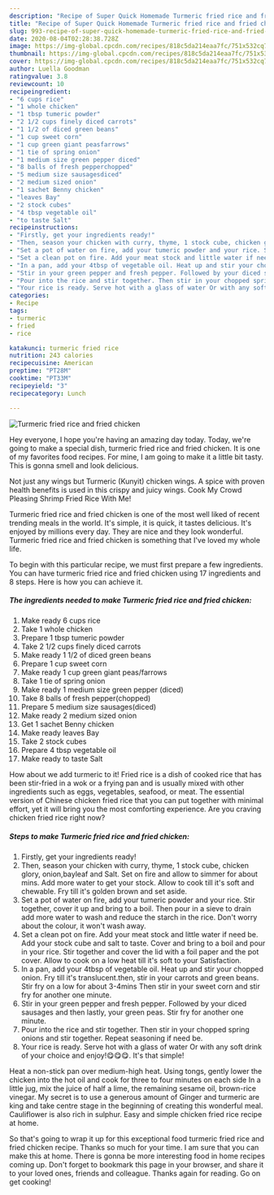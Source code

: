 ```yaml
---
description: "Recipe of Super Quick Homemade Turmeric fried rice and fried chicken"
title: "Recipe of Super Quick Homemade Turmeric fried rice and fried chicken"
slug: 993-recipe-of-super-quick-homemade-turmeric-fried-rice-and-fried-chicken
date: 2020-08-04T02:28:38.728Z
image: https://img-global.cpcdn.com/recipes/818c5da214eaa7fc/751x532cq70/turmeric-fried-rice-and-fried-chicken-recipe-main-photo.jpg
thumbnail: https://img-global.cpcdn.com/recipes/818c5da214eaa7fc/751x532cq70/turmeric-fried-rice-and-fried-chicken-recipe-main-photo.jpg
cover: https://img-global.cpcdn.com/recipes/818c5da214eaa7fc/751x532cq70/turmeric-fried-rice-and-fried-chicken-recipe-main-photo.jpg
author: Luella Goodman
ratingvalue: 3.8
reviewcount: 10
recipeingredient:
- "6 cups rice"
- "1 whole chicken"
- "1 tbsp tumeric powder"
- "2 1/2 cups finely diced carrots"
- "1 1/2 of diced green beans"
- "1 cup sweet corn"
- "1 cup green giant peasfarrows"
- "1 tie of spring onion"
- "1 medium size green pepper diced"
- "8 balls of fresh pepperchopped"
- "5 medium size sausagesdiced"
- "2 medium sized onion"
- "1 sachet Benny chicken"
- "leaves Bay"
- "2 stock cubes"
- "4 tbsp vegetable oil"
- "to taste Salt"
recipeinstructions:
- "Firstly, get your ingredients ready!"
- "Then, season your chicken with curry, thyme, 1 stock cube, chicken glory, onion,bayleaf and Salt. Set on fire and allow to simmer for about mins. Add more water to get your stock. Allow to cook till it&#39;s soft and chewable. Fry till it&#39;s golden brown and set aside."
- "Set a pot of water on fire, add your tumeric powder and your rice. Stir together, cover it up and bring to a boil. Then pour in a sieve to drain add more water to wash and reduce the starch in the rice. Don&#39;t worry about the colour, it won&#39;t wash away."
- "Set a clean pot on fire. Add your meat stock and little water if need be. Add your stock cube and salt to taste. Cover and bring to a boil and pour in your rice. Stir together and cover the lid with a foil paper and the pot cover. Allow to cook on a low heat till it&#39;s soft to your Satisfaction."
- "In a pan, add your 4tbsp of vegetable oil. Heat up and stir your chopped onion. Fry till it&#39;s translucent.then, stir in your carrots and green beans. Stir fry on a low for about 3-4mins Then stir in your sweet corn and stir fry for another one minute."
- "Stir in your green pepper and fresh pepper. Followed by your diced sausages and then lastly, your green peas. Stir fry for another one minute."
- "Pour into the rice and stir together. Then stir in your chopped spring onions and stir together. Repeat seasoning if need be."
- "Your rice is ready. Serve hot with a glass of water Or with any soft drink of your choice and enjoy!😋😋😋. It&#39;s that simple!"
categories:
- Recipe
tags:
- turmeric
- fried
- rice

katakunci: turmeric fried rice 
nutrition: 243 calories
recipecuisine: American
preptime: "PT28M"
cooktime: "PT33M"
recipeyield: "3"
recipecategory: Lunch

---
```



![Turmeric fried rice and fried chicken](https://img-global.cpcdn.com/recipes/818c5da214eaa7fc/751x532cq70/turmeric-fried-rice-and-fried-chicken-recipe-main-photo.jpg)

Hey everyone, I hope you're having an amazing day today. Today, we're going to make a special dish, turmeric fried rice and fried chicken. It is one of my favorites food recipes. For mine, I am going to make it a little bit tasty. This is gonna smell and look delicious.

Not just any wings but Turmeric (Kunyit) chicken wings. A spice with proven health benefits is used in this crispy and juicy wings. Cook My Crowd Pleasing Shrimp Fried Rice With Me!

Turmeric fried rice and fried chicken is one of the most well liked of recent trending meals in the world. It's simple, it is quick, it tastes delicious. It's enjoyed by millions every day. They are nice and they look wonderful. Turmeric fried rice and fried chicken is something that I've loved my whole life.


To begin with this particular recipe, we must first prepare a few ingredients. You can have turmeric fried rice and fried chicken using 17 ingredients and 8 steps. Here is how you can achieve it.

<!--inarticleads1-->

##### The ingredients needed to make Turmeric fried rice and fried chicken:

1. Make ready 6 cups rice
1. Take 1 whole chicken
1. Prepare 1 tbsp tumeric powder
1. Take 2 1/2 cups finely diced carrots
1. Make ready 1 1/2 of diced green beans
1. Prepare 1 cup sweet corn
1. Make ready 1 cup green giant peas/farrows
1. Take 1 tie of spring onion
1. Make ready 1 medium size green pepper (diced)
1. Take 8 balls of fresh pepper(chopped)
1. Prepare 5 medium size sausages(diced)
1. Make ready 2 medium sized onion
1. Get 1 sachet Benny chicken
1. Make ready leaves Bay
1. Take 2 stock cubes
1. Prepare 4 tbsp vegetable oil
1. Make ready to taste Salt


How about we add turmeric to it! Fried rice is a dish of cooked rice that has been stir-fried in a wok or a frying pan and is usually mixed with other ingredients such as eggs, vegetables, seafood, or meat. The essential version of Chinese chicken fried rice that you can put together with minimal effort, yet it will bring you the most comforting experience. Are you craving chicken fried rice right now? 

<!--inarticleads2-->

##### Steps to make Turmeric fried rice and fried chicken:

1. Firstly, get your ingredients ready!
1. Then, season your chicken with curry, thyme, 1 stock cube, chicken glory, onion,bayleaf and Salt. Set on fire and allow to simmer for about mins. Add more water to get your stock. Allow to cook till it&#39;s soft and chewable. Fry till it&#39;s golden brown and set aside.
1. Set a pot of water on fire, add your tumeric powder and your rice. Stir together, cover it up and bring to a boil. Then pour in a sieve to drain add more water to wash and reduce the starch in the rice. Don&#39;t worry about the colour, it won&#39;t wash away.
1. Set a clean pot on fire. Add your meat stock and little water if need be. Add your stock cube and salt to taste. Cover and bring to a boil and pour in your rice. Stir together and cover the lid with a foil paper and the pot cover. Allow to cook on a low heat till it&#39;s soft to your Satisfaction.
1. In a pan, add your 4tbsp of vegetable oil. Heat up and stir your chopped onion. Fry till it&#39;s translucent.then, stir in your carrots and green beans. Stir fry on a low for about 3-4mins Then stir in your sweet corn and stir fry for another one minute.
1. Stir in your green pepper and fresh pepper. Followed by your diced sausages and then lastly, your green peas. Stir fry for another one minute.
1. Pour into the rice and stir together. Then stir in your chopped spring onions and stir together. Repeat seasoning if need be.
1. Your rice is ready. Serve hot with a glass of water Or with any soft drink of your choice and enjoy!😋😋😋. It&#39;s that simple!


Heat a non-stick pan over medium-high heat. Using tongs, gently lower the chicken into the hot oil and cook for three to four minutes on each side In a little jug, mix the juice of half a lime, the remaining sesame oil, brown-rice vinegar. My secret is to use a generous amount of Ginger and turmeric are king and take centre stage in the beginning of creating this wonderful meal. Cauliflower is also rich in sulphur. Easy and simple chicken fried rice recipe at home. 

So that's going to wrap it up for this exceptional food turmeric fried rice and fried chicken recipe. Thanks so much for your time. I am sure that you can make this at home. There is gonna be more interesting food in home recipes coming up. Don't forget to bookmark this page in your browser, and share it to your loved ones, friends and colleague. Thanks again for reading. Go on get cooking!
